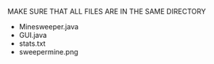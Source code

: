 MAKE SURE THAT ALL FILES ARE IN THE SAME DIRECTORY
 - Minesweeper.java
 - GUI.java
 - stats.txt
 - sweepermine.png
